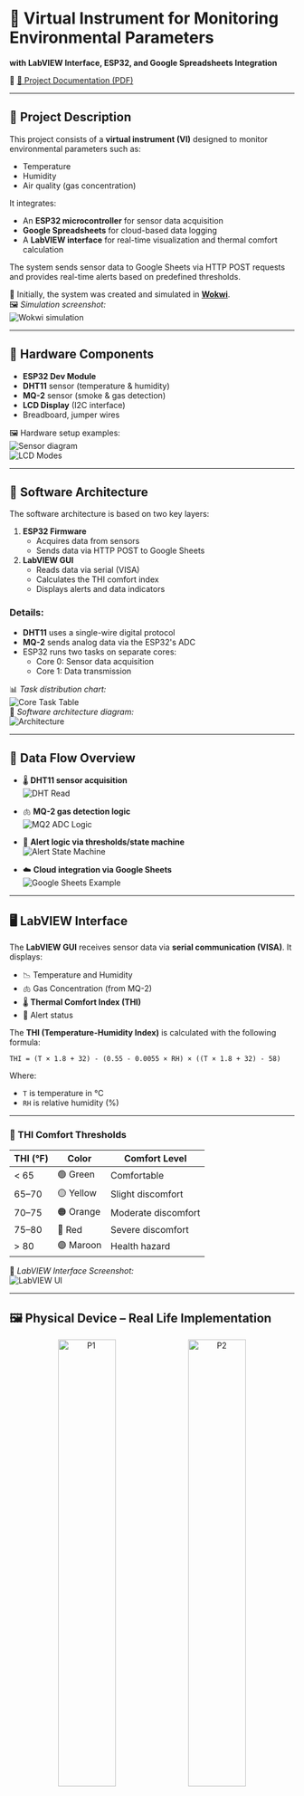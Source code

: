 # 🧪 Virtual Instrument for Monitoring Environmental Parameters  
**with LabVIEW Interface, ESP32, and Google Spreadsheets Integration**

📄 [📘 Project Documentation (PDF)](https://github.com/CodreanuDan/EnvDataMonitoring_ESP32_Cloud_LabView/blob/main/prj.DOCS/Documentatie_IMPM.pdf)

---

## 📌 Project Description

This project consists of a **virtual instrument (VI)** designed to monitor environmental parameters such as:

- Temperature  
- Humidity  
- Air quality (gas concentration)

It integrates:

- An **ESP32 microcontroller** for sensor data acquisition  
- **Google Spreadsheets** for cloud-based data logging  
- A **LabVIEW interface** for real-time visualization and thermal comfort calculation

The system sends sensor data to Google Sheets via HTTP POST requests and provides real-time alerts based on predefined thresholds.

🔬 Initially, the system was created and simulated in [**Wokwi**](https://wokwi.com/projects/428946479635668993).  
🖼️ *Simulation screenshot:*  
![Wokwi simulation](https://github.com/user-attachments/assets/f193f156-f02d-47e8-970d-f94a4b2154c7)

---

## 🔧 Hardware Components

- **ESP32 Dev Module**
- **DHT11** sensor (temperature & humidity)
- **MQ-2** sensor (smoke & gas detection)
- **LCD Display** (I2C interface)
- Breadboard, jumper wires

🖼️ Hardware setup examples:  
![Sensor diagram](https://github.com/user-attachments/assets/37c78320-5569-4472-9f55-a37e5bbca82c)  
![LCD Modes](https://github.com/user-attachments/assets/15ee7928-55ed-426a-b7a3-072922689562)

---

## 🧠 Software Architecture

The software architecture is based on two key layers:

1. **ESP32 Firmware**
   - Acquires data from sensors
   - Sends data via HTTP POST to Google Sheets
2. **LabVIEW GUI**
   - Reads data via serial (VISA)
   - Calculates the THI comfort index
   - Displays alerts and data indicators

### Details:
- **DHT11** uses a single-wire digital protocol
- **MQ-2** sends analog data via the ESP32's ADC
- ESP32 runs two tasks on separate cores:
  - Core 0: Sensor data acquisition
  - Core 1: Data transmission

📊 *Task distribution chart:*  
![Core Task Table](https://github.com/user-attachments/assets/17492f16-398d-42f6-9d28-b8dff0c8e4a0)  
📐 *Software architecture diagram:*  
![Architecture](https://github.com/user-attachments/assets/1e8bdff3-cbcf-46ac-a06f-49bc9591ca5f)

---

## 🔁 Data Flow Overview

- 🌡️ **DHT11 sensor acquisition**  
  ![DHT Read](https://github.com/user-attachments/assets/46ce31fc-b611-4f9a-87f8-76c65ca639c7)

- 🫁 **MQ-2 gas detection logic**  
  ![MQ2 ADC Logic](https://github.com/user-attachments/assets/d4ebf676-23e9-4f32-a849-4ffefca97e72)

- 🚨 **Alert logic via thresholds/state machine**  
  ![Alert State Machine](https://github.com/user-attachments/assets/e60a227b-70b3-4f5c-9df9-735c2b177bc0)

- ☁️ **Cloud integration via Google Sheets**  
  ![Google Sheets Example](https://github.com/user-attachments/assets/40935e36-3817-4735-9b36-9f896d96e39d)

---

## 🖥️ LabVIEW Interface

The **LabVIEW GUI** receives sensor data via **serial communication (VISA)**. It displays:

- 📉 Temperature and Humidity
- 🫁 Gas Concentration (from MQ-2)
- 🌡️ **Thermal Comfort Index (THI)**
- 🚨 Alert status

The **THI (Temperature-Humidity Index)** is calculated with the following formula:

`THI = (T × 1.8 + 32) - (0.55 - 0.0055 × RH) × ((T × 1.8 + 32) - 58)`

Where:
- `T` is temperature in °C
- `RH` is relative humidity (%)

---

### 🔺 THI Comfort Thresholds

| THI (°F) | Color   | Comfort Level         |
|----------|---------|------------------------|
| < 65     | 🟢 Green  | Comfortable            |
| 65–70    | 🟡 Yellow | Slight discomfort      |
| 70–75    | 🟠 Orange | Moderate discomfort    |
| 75–80    | 🔴 Red    | Severe discomfort      |
| > 80     | 🟣 Maroon | Health hazard          |

📸 *LabVIEW Interface Screenshot:*  
![LabVIEW UI](https://github.com/user-attachments/assets/a791a8ae-99b0-4605-af1f-6fa4af44465d)

---

## 🖼️ Physical Device – Real Life Implementation

<p align="center">
  <img src="https://github.com/user-attachments/assets/e2474199-d8e2-43dc-83dc-570e33408d01" alt="P1" width="45%" />
  <img src="https://github.com/user-attachments/assets/76b687cd-4852-4772-8cea-7b9a5b71a4e9" alt="P2" width="45%" />
</p>
<p align="center"><i>Device running normally – no alert (P1 & P2)</i></p>

<p align="center">
  <img src="https://github.com/user-attachments/assets/647eb296-e245-4146-a4d1-be5b3d631847" alt="P3" width="45%" />
  <img src="https://github.com/user-attachments/assets/1aa83415-8ead-460b-909f-1c94f9523a2e" alt="P4" width="45%" />
</p>
<p align="center"><i>PPM Limit Exceeded – alert triggered (P3 & P4)</i></p>
